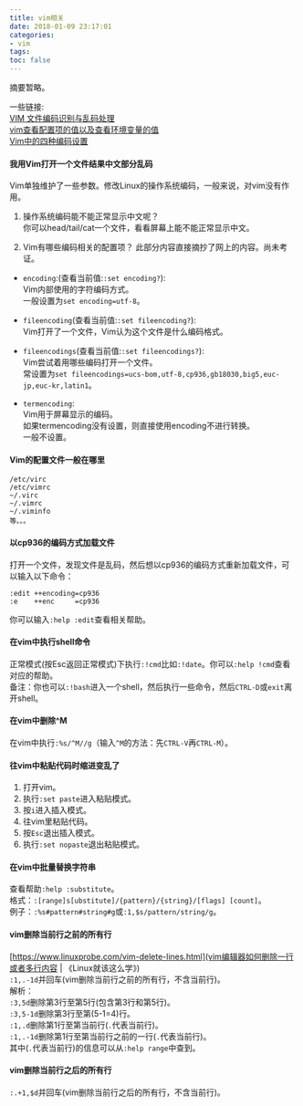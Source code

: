 ```yaml
---
title: vim相关
date: 2018-01-09 23:17:01
categories:
- vim
tags:
toc: false
---
```

摘要暂略。  

<!-- more -->

一些链接:  
[VIM 文件编码识别与乱码处理](edyfox.codecarver.org/html/vim_fileencodings_detection.html)  
[vim查看配置项的值以及查看环境变量的值](https://www.douban.com/note/413404532/)  
[Vim中的四种编码设置](https://blog.wangmingkuo.com/four-encoding-style-in-vim/)  

#### 我用Vim打开一个文件结果中文部分乱码  

Vim单独维护了一些参数。修改Linux的操作系统编码，一般来说，对vim没有作用。  

1. 操作系统编码能不能正常显示中文呢？  
你可以head/tail/cat一个文件，看看屏幕上能不能正常显示中文。  

2. Vim有哪些编码相关的配置项？
此部分内容直接摘抄了网上的内容。尚未考证。  

* `encoding`:(查看当前值:`:set encoding?`):  
  Vim内部使用的字符编码方式。  
  一般设置为`set encoding=utf-8`。  

- `fileencoding`(查看当前值:`:set fileencoding?`):  
  Vim打开了一个文件，Vim认为这个文件是什么编码格式。  

+ `fileencodings`(查看当前值:`:set fileencodings?`):  
  Vim尝试着用哪些编码打开一个文件。  
  常设置为`set fileencodings=ucs-bom,utf-8,cp936,gb18030,big5,euc-jp,euc-kr,latin1`。  

* `termencoding`:  
  Vim用于屏幕显示的编码。  
  如果termencoding没有设置，则直接使用encoding不进行转换。  
  一般不设置。  

#### Vim的配置文件一般在哪里  
```
/etc/virc
/etc/vimrc
~/.virc
~/.vimrc
~/.viminfo
等。。。
```

#### 以cp936的编码方式加载文件
打开一个文件，发现文件是乱码，然后想以cp936的编码方式重新加载文件，可以输入以下命令：
```
:edit ++encoding=cp936
:e    ++enc     =cp936
```
你可以输入`:help :edit`查看相关帮助。

#### 在vim中执行shell命令
正常模式(按Esc返回正常模式)下执行`:!cmd`比如`:!date`。你可以`:help !cmd`查看对应的帮助。  
备注：你也可以`:!bash`进入一个shell，然后执行一些命令，然后`CTRL-D`或`exit`离开shell。

#### 在vim中删除^M
在vim中执行`:%s/^M//g`（输入`^M`的方法：先`CTRL-V`再`CTRL-M`）。

#### 往vim中粘贴代码时缩进变乱了
1. 打开vim。
2. 执行`:set paste`进入粘贴模式。
3. 按`i`进入插入模式。
4. 往vim里粘贴代码。
5. 按`Esc`退出插入模式。
6. 执行`:set nopaste`退出粘贴模式。

#### 在vim中批量替换字符串
查看帮助`:help :substitute`。  
格式：`:[range]s[ubstitute]/{pattern}/{string}/[flags] [count]`。  
例子：`:%s#pattern#string#g`或`:1,$s/pattern/string/g`。  

#### vim删除当前行之前的所有行
[https://www.linuxprobe.com/vim-delete-lines.html](vim编辑器如何删除一行或者多行内容 | 《Linux就该这么学》)  
`:1,.-1d`并回车(vim删除当前行之前的所有行，不含当前行)。  
解析：  
`:3,5d`删除第3行至第5行(包含第3行和第5行)。  
`:3,5-1d`删除第3行至第(5-1=4)行。  
`:1,.d`删除第1行至第当前行(`.`代表当前行)。  
`:1,.-1d`删除第1行至第当前行之前的一行(`.`代表当前行)。  
其中(`.`代表当前行)的信息可以从`:help range`中查到。  

#### vim删除当前行之后的所有行
`:.+1,$d`并回车(vim删除当前行之后的所有行，不含当前行)。  
